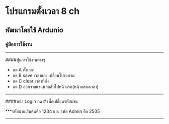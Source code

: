 # โปรแกรมตั้งเวลา 8 ch
## พัฒนาโดยใช้ Ardunio
### คู่มือการใช้งาน
------------------------------------------------------
####ปุ่มการใช้งานต่างๆ
- กด A ตั้งเวลา
- กด B save เวลาและ เปลี่ยนโปรแกรม
- กด C clear เวลาที่ตั้ง
- กด D ออกจากแชแนลกลับไปหน้าแรก(หน้าแสดงเวลา)

------------------------------------------------------
####หน้า Login
กด # เพื่อเปลี่ยนรหัสผ่าน

***รหัสผ่านเริ่มต้นคือ 1234 และ รหัส Admin คือ 2535

------------------------------------------------------